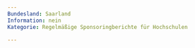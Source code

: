 ```yaml
---
Bundesland: Saarland
Information: nein
Kategorie: Regelmäßige Sponsoring­berichte für Hochschulen

---
```

